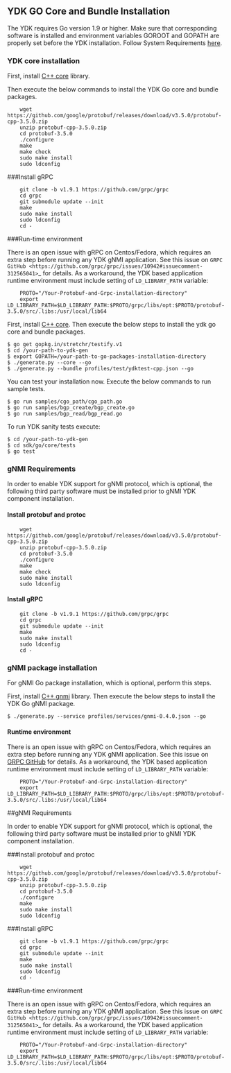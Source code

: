 ## YDK GO Core and Bundle Installation

The YDK requires Go version 1.9 or higher. Make sure that corresponding software is installed and environment variables GOROOT and GOPATH are properly set before the YDK installation. Follow System Requirements [here](https://github.com/CiscoDevNet/ydk-gen/tree/master/sdk/go#system-requirements).

### YDK core installation

First, install [C++ core](https://github.com/ygorelik/ydk-gen#second-step-generate-and-install-the-core) library. 

Then execute the below commands to install the YDK Go core and bundle packages.

```
    wget https://github.com/google/protobuf/releases/download/v3.5.0/protobuf-cpp-3.5.0.zip
    unzip protobuf-cpp-3.5.0.zip
    cd protobuf-3.5.0
    ./configure
    make
    make check
    sudo make install
    sudo ldconfig
```

###Install gRPC

```
    git clone -b v1.9.1 https://github.com/grpc/grpc
    cd grpc
    git submodule update --init
    make
    sudo make install
    sudo ldconfig
    cd -
```

###Run-time environment

There is an open issue with gRPC on Centos/Fedora, which requires an extra step before running any YDK gNMI application. See this issue on `GRPC GitHub <https://github.com/grpc/grpc/issues/10942#issuecomment-312565041>`_ 
for details. As a workaround, the YDK based application runtime environment must include setting of `LD_LIBRARY_PATH` variable:

```
    PROTO="/Your-Protobuf-and-Grpc-installation-directory"
    export LD_LIBRARY_PATH=$LD_LIBRARY_PATH:$PROTO/grpc/libs/opt:$PROTO/protobuf-3.5.0/src/.libs:/usr/local/lib64
```

First, install [C++ core](https://github.com/CiscoDevNet/ydk-gen#second-step-generate--install-the-core). Then execute the below steps to install the ydk go core and bundle packages.

```
$ go get gopkg.in/stretchr/testify.v1
$ cd /your-path-to-ydk-gen
$ export GOPATH=/your-path-to-go-packages-installation-directory
$ ./generate.py --core --go
$ ./generate.py --bundle profiles/test/ydktest-cpp.json --go
```

You can test your installation now. Execute the below commands to run sample tests.

```
$ go run samples/cgo_path/cgo_path.go
$ go run samples/bgp_create/bgp_create.go
$ go run samples/bgp_read/bgp_read.go
```

To run YDK sanity tests execute:

```
$ cd /your-path-to-ydk-gen
$ cd sdk/go/core/tests
$ go test
```

### gNMI Requirements

In order to enable YDK support for gNMI protocol, which is optional, the following third party software must be installed prior to gNMI YDK component installation.

#### Install protobuf and protoc

```
    wget https://github.com/google/protobuf/releases/download/v3.5.0/protobuf-cpp-3.5.0.zip
    unzip protobuf-cpp-3.5.0.zip
    cd protobuf-3.5.0
    ./configure
    make
    make check
    sudo make install
    sudo ldconfig
```

#### Install gRPC

```
    git clone -b v1.9.1 https://github.com/grpc/grpc
    cd grpc
    git submodule update --init
    make
    sudo make install
    sudo ldconfig
    cd -
```

### gNMI package installation

For gNMI Go package installation, which is optional, perform this steps.

First, install [C++ gnmi](https://github.com/ygorelik/ydk-gen/tree/gnmi#system-requirements) library. Then execute the below steps to install the YDK Go gNMI package.

```
$ ./generate.py --service profiles/services/gnmi-0.4.0.json --go
```

#### Runtime environment

There is an open issue with gRPC on Centos/Fedora, which requires an extra step before running any YDK gNMI application. 
See this issue on [GRPC GitHub](https://github.com/grpc/grpc/issues/10942#issuecomment-312565041) for details. 
As a workaround, the YDK based application runtime environment must include setting of `LD_LIBRARY_PATH` variable:

```
    PROTO="/Your-Protobuf-and-Grpc-installation-directory"
    export LD_LIBRARY_PATH=$LD_LIBRARY_PATH:$PROTO/grpc/libs/opt:$PROTO/protobuf-3.5.0/src/.libs:/usr/local/lib64
```
##gNMI Requirements

In order to enable YDK support for gNMI protocol, which is optional, the following third party software must be installed prior to gNMI YDK component installation.

###Install protobuf and protoc

```
    wget https://github.com/google/protobuf/releases/download/v3.5.0/protobuf-cpp-3.5.0.zip
    unzip protobuf-cpp-3.5.0.zip
    cd protobuf-3.5.0
    ./configure
    make
    sudo make install
    sudo ldconfig
```

###Install gRPC

```
    git clone -b v1.9.1 https://github.com/grpc/grpc
    cd grpc
    git submodule update --init
    make
    sudo make install
    sudo ldconfig
    cd -
```

###Run-time environment

There is an open issue with gRPC on Centos/Fedora, which requires an extra step before running any YDK gNMI application. See this issue on `GRPC GitHub <https://github.com/grpc/grpc/issues/10942#issuecomment-312565041>`_ 
for details. As a workaround, the YDK based application runtime environment must include setting of `LD_LIBRARY_PATH` variable:

```
    PROTO="/Your-Protobuf-and-Grpc-installation-directory"
    export LD_LIBRARY_PATH=$LD_LIBRARY_PATH:$PROTO/grpc/libs/opt:$PROTO/protobuf-3.5.0/src/.libs:/usr/local/lib64
```


